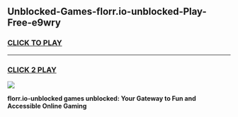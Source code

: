 
## Unblocked-Games-florr.io-unblocked-Play-Free-e9wry
<h3>
<a href="https://premium76.site?title=florr.io-unblocked&ref=18A1">CLICK TO PLAY</a></h3>
<hr>

<h3>
<a href="https://premium76.site?title=florr.io-unblocked&ref=18A1">CLICK 2 PLAY</a>
  
</h3>

<a href="https://premium76.site?title=florr.io-unblocked&ref=18A1"><img src="https://clearcache.store/games.png"></a>


**florr.io-unblocked games unblocked: Your Gateway to Fun and Accessible Online Gaming**
